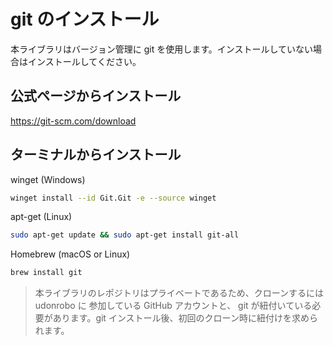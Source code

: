 # git のインストール

本ライブラリはバージョン管理に git を使用します。インストールしていない場合はインストールしてください。

## 公式ページからインストール

<https://git-scm.com/download>

## ターミナルからインストール

winget (Windows)

```sh
winget install --id Git.Git -e --source winget
```

apt-get (Linux)

```sh
sudo apt-get update && sudo apt-get install git-all
```

Homebrew (macOS or Linux)

```sh
brew install git
```

> 本ライブラリのレポジトリはプライベートであるため、クローンするには udonrobo に 参加している GitHub アカウントと、 git が紐付いている必要があります。git インストール後、初回のクローン時に紐付けを求められます。
